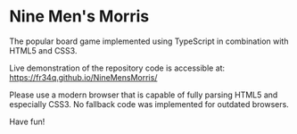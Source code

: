 # Nine Men's Morris

The popular board game implemented using TypeScript in combination with HTML5 and CSS3.

Live demonstration of the repository code is accessible at:
https://fr34q.github.io/NineMensMorris/

Please use a modern browser that is capable of fully parsing HTML5 and especially CSS3. No fallback code was implemented for outdated browsers.

Have fun!
